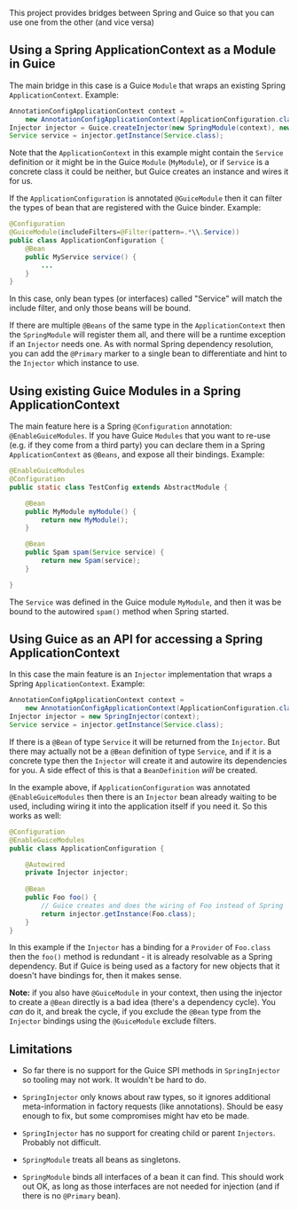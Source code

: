 This project provides bridges between Spring and Guice so that you can
use one from the other (and vice versa)

## Using a Spring ApplicationContext as a Module in Guice

The main bridge in this case is a Guice `Module` that wraps an
existing Spring `ApplicationContext`. Example:

```java
AnnotationConfigApplicationContext context = 
    new AnnotationConfigApplicationContext(ApplicationConfiguration.class);
Injector injector = Guice.createInjector(new SpringModule(context), new MyModule());
Service service = injector.getInstance(Service.class);
```

Note that the `ApplicationContext` in this example might contain the
`Service` definition or it might be in the Guice `Module`
(`MyModule`), or if `Service` is a concrete class it could be neither,
but Guice creates an instance and wires it for us.

If the `ApplicationConfiguration` is annotated `@GuiceModule` then it
can filter the types of bean that are registered with the Guice
binder. Example:

```java
@Configuration
@GuiceModule(includeFilters=@Filter(pattern=.*\\.Service))
public class ApplicationConfiguration {
    @Bean
    public MyService service() {
        ...
    }
}
```

In this case, only bean types (or interfaces) called "Service" will
match the include filter, and only those beans will be bound.

If there are multiple `@Beans` of the same type in the
`ApplicationContext` then the `SpringModule` will register them all,
and there will be a runtime exception if an `Injector` needs one. As
with normal Spring dependency resolution, you can add the `@Primary`
marker to a single bean to differentiate and hint to the `Injector`
which instance to use.

## Using existing Guice Modules in a Spring ApplicationContext

The main feature here is a Spring `@Configuration` annotation:
`@EnableGuiceModules`. If you have Guice `Modules` that you want to
re-use (e.g. if they come from a third party) you can declare them in
a Spring `ApplicationContext` as `@Beans`, and expose all their
bindings. Example:

```java
@EnableGuiceModules
@Configuration
public static class TestConfig extends AbstractModule {

    @Bean
    public MyModule myModule() {
        return new MyModule();
    }

    @Bean
    public Spam spam(Service service) {
        return new Spam(service);
    }

}
```

The `Service` was defined in the Guice module `MyModule`, and then it
was be bound to the autowired `spam()` method when Spring started.

## Using Guice as an API for accessing a Spring ApplicationContext

In this case the main feature is an `Injector` implementation that
wraps a Spring `ApplicationContext`. Example:

```java
AnnotationConfigApplicationContext context = 
    new AnnotationConfigApplicationContext(ApplicationConfiguration.class);
Injector injector = new SpringInjector(context);
Service service = injector.getInstance(Service.class);
```

If there is a `@Bean` of type `Service` it will be returned from the
`Injector`. But there may actually not be a `@Bean` definition of type
`Service`, and if it is a concrete type then the `Injector` will
create it and autowire its dependencies for you. A side effect of this
is that a `BeanDefinition` *will* be created.

In the example above, if `ApplicationConfiguration` was annotated
`@EnableGuiceModules` then there is an `Injector` bean already waiting
to be used, including wiring it into the application itself if you
need it. So this works as well:

```java
@Configuration
@EnableGuiceModules
public class ApplicationConfiguration {

    @Autowired
    private Injector injector;
    
    @Bean
    public Foo foo() {
        // Guice creates and does the wiring of Foo instead of Spring
        return injector.getInstance(Foo.class);
    }
}
```

In this example if the `Injector` has a binding for a `Provider` of
`Foo.class` then the `foo()` method is redundant - it is already
resolvable as a Spring dependency. But if Guice is being used as a
factory for new objects that it doesn't have bindings for, then it
makes sense.

**Note:** if you also have `@GuiceModule` in your context, then using
the injector to create a `@Bean` directly is a bad idea (there's a
dependency cycle). You *can* do it, and break the cycle, if you
exclude the `@Bean` type from the `Injector` bindings using the
`@GuiceModule` exclude filters.

## Limitations

* So far there is no support for the Guice SPI methods in
  `SpringInjector` so tooling may not work. It wouldn't be hard to do.

* `SpringInjector` only knows about raw types, so it ignores
  additional meta-information in factory requests (like
  annotations). Should be easy enough to fix, but some compromises
  might hav eto be made.
  
* `SpringInjector` has no support for creating child or parent
  `Injectors`. Probably not difficult.

* `SpringModule` treats all beans as singletons.

* `SpringModule` binds all interfaces of a bean it can find. This
  should work out OK, as long as those interfaces are not needed for
  injection (and if there is no `@Primary` bean).
